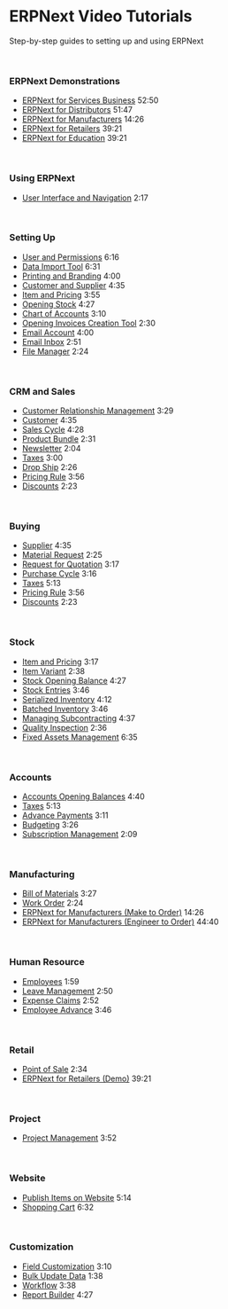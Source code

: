 <!-- add-breadcrumbs -->
<!-- no-sidebar -->
<!-- no-breadcrumbs -->
<!-- title: Learn ERPNext -->
<div style="max-width: 700px; margin: auto;">
    <div class="row hero">
        <div class="col-sm-12 hero-content">
            <h1>ERPNext Video Tutorials</h1>
            <p>Step-by-step guides to setting up and using ERPNext</p>
        </div>
    </div>
    <br>
    <h3>ERPNext Demonstrations</h3>
    <ul class="list-unstyled video-list">
        <li><a href="/docs/user/videos/learn/services.html">
              ERPNext for Services Business</a>
            <span class="text-muted pull-right">52:50</span>
        </li>
        <li><a href="/docs/user/videos/learn/distributors.html">
              ERPNext for Distributors</a>
            <span class="text-muted pull-right">51:47</span>
        </li>
        <li><a href="/docs/user/videos/learn/manufacturing-make-to-order.html">
              ERPNext for Manufacturers</a>
            <span class="text-muted pull-right">14:26</span>
        </li>
        <li><a href="/docs/user/videos/learn/retailers.html">
              ERPNext for Retailers</a>
            <span class="text-muted pull-right">39:21</span>
        </li>
        <li><a href="/docs/user/videos/learn/education.html">
              ERPNext for Education</a>
            <span class="text-muted pull-right">39:21</span>
        </li>
    </ul>
    <br>
    <h3>Using ERPNext</h3>
    <ul class="list-unstyled video-list">
        <li><a href="/docs/user/videos/learn/navigation.html">
              User Interface and Navigation</a>
            <span class="text-muted pull-right">2:17</span>
        </li>
    </ul>
    <br>
    <h3>Setting Up</h3>
    <ul class="list-unstyled video-list">
        <li><a href="/docs/user/videos/learn/user-and-permission.html">
            User and Permissions</a>
            <span class="text-muted pull-right">6:16</span>
        </li>
        <li><a href="/docs/user/videos/learn/data-import-tool.html">
            Data Import Tool</a>
            <span class="text-muted pull-right">6:31</span>
    	</li>
        <li><a href="/docs/user/videos/learn/printing-and-branding.html">
            Printing and Branding</a>
            <span class="text-muted pull-right">4:00</span>
        </li>
        <li><a href="/docs/user/videos/learn/customer-and-supplier.html">
            Customer and Supplier</a>
            <span class="text-muted pull-right">4:35</span>
        </li>
        <li><a href="/docs/user/videos/learn/item.html">
            Item and Pricing</a>
            <span class="text-muted pull-right">3:55</span>
        </li>
        <li><a href="/docs/user/videos/learn/opening-stock.html">
            Opening Stock</a>
            <span class="text-muted pull-right">4:27</span>
        </li>
        <li><a href="/docs/user/videos/learn/chart-of-accounts.html">
            Chart of Accounts</a>
            <span class="text-muted pull-right">3:10</span>
        </li>
        <li><a href="/docs/user/videos/learn/opening-invoice-creation-tool.html">
            Opening Invoices Creation Tool</a>
            <span class="text-muted pull-right">2:30</span>
        </li>
        <li><a href="/docs/user/videos/learn/email-account.html">
            Email Account</a>
            <span class="text-muted pull-right">4:00</span>
        </li>
        <li><a href="/docs/user/videos/learn/email-inbox.html">
            Email Inbox</a>
            <span class="text-muted pull-right">2:51</span>
        </li>
        <li><a href="/docs/user/videos/learn/file-manager.html">
            File Manager</a>
            <span class="text-muted pull-right">2:24</span>
        </li>
    </ul>
    <br>
    <h3>CRM and Sales</h3>
    <ul class="list-unstyled video-list">
        <li><a href="/docs/user/videos/learn/lead-to-quotation.html">
            Customer Relationship Management</a>
            <span class="text-muted pull-right">3:29</span>
        </li>
        <li><a href="/docs/user/videos/learn/customer-and-supplier.html">
            Customer</a>
            <span class="text-muted pull-right">4:35</span>
        </li>
        <li><a href="/docs/user/videos/learn/sales-cycle.html">
            Sales Cycle</a>
              <span class="text-muted pull-right">4:28</span>
        </li>
        <li><a href="/docs/user/videos/learn/product-bundle.html">
            Product Bundle</a>
            <span class="text-muted pull-right">2:31</span>
        </li>
        <li><a href="/docs/user/videos/learn/newsletter.html">
            Newsletter</a>
            <span class="text-muted pull-right">2:04</span>
        </li>
        <li><a href="/docs/user/videos/learn/taxes.html">
            Taxes</a>
            <span class="text-muted pull-right">3:00</span>
        </li>
        <li><a href="/docs/user/videos/learn/drop-ship.html">
			Drop Ship</a>
            <span class="text-muted pull-right">2:26</span>
        </li>
        <li><a href="/docs/user/videos/learn/pricing-rule.html">
			Pricing Rule</a>
            <span class="text-muted pull-right">3:56</span>
        </li>
        <li><a href="/docs/user/videos/learn/discounts.html">
			Discounts</a>
            <span class="text-muted pull-right">2:23</span>
        </li>
    </ul>
    <br>
    <h3>Buying</h3>
    <ul class="list-unstyled video-list">
        <li><a href="/docs/user/videos/learn/customer-and-supplier.html">
            Supplier</a>
            <span class="text-muted pull-right">4:35</span>
        </li>
        <li><a href="/docs/user/videos/learn/material-request.html">
            Material Request</a>
            <span class="text-muted pull-right">2:25</span>
        </li>
        <li><a href="/docs/user/videos/learn/request-for-quotation.html">
            Request for Quotation</a>
            <span class="text-muted pull-right">3:17</span>
        </li>
        <li><a href="/docs/user/videos/learn/purchase-cycle.html">
            Purchase Cycle</a>
              <span class="text-muted pull-right">3:16</span>
        </li>
        <li><a href="/docs/user/videos/learn/taxes.html">
            Taxes</a>
            <span class="text-muted pull-right">5:13</span>
        </li>
        <li><a href="/docs/user/videos/learn/pricing-rule.html">
			Pricing Rule</a>
            <span class="text-muted pull-right">3:56</span>
        </li>
        <li><a href="/docs/user/videos/learn/discounts.html">
			Discounts</a>
            <span class="text-muted pull-right">2:23</span>
        </li>
    </ul>
    <br>
    <h3>Stock</h3>
    <ul class="list-unstyled video-list">
        <li><a href="/docs/user/videos/learn/item.html">
            Item and Pricing</a>
            <span class="text-muted pull-right">3:17</span>
        </li>
        <li><a href="/docs/user/videos/learn/item-variant.html">
            Item Variant</a>
            <span class="text-muted pull-right">2:38</span>
        </li>
        <li><a href="/docs/user/videos/learn/opening-stock.html">
            Stock Opening Balance</a>
            <span class="text-muted pull-right">4:27</span>
        </li>
        <li><a href="/docs/user/videos/learn/stock-entries.html">
            Stock Entries</a>
              <span class="text-muted pull-right">3:46</span>
        </li>
        <li><a href="/docs/user/videos/learn/serialized-inventory.html">
            Serialized Inventory</a>
            <span class="text-muted pull-right">4:12</span>
        </li>
        <li><a href="/docs/user/videos/learn/batch-inventory.html">
            Batched Inventory</a>
            <span class="text-muted pull-right">3:46</span>
        </li>
        <li><a href="/docs/user/videos/learn/subcontracting.html">
            Managing Subcontracting</a>
            <span class="text-muted pull-right">4:37</span>
        </li>
        <li><a href="/docs/user/videos/learn/quality-inspection.html">
            Quality Inspection</a>
            <span class="text-muted pull-right">2:36</span>
        </li>
        <li><a href="/docs/user/videos/learn/fixed-assets.html">
              Fixed Assets Management</a>
            <span class="text-muted pull-right">6:35</span>
        </li>
    </ul>
    <br>
    <h3>Accounts</h3>
    <ul class="list-unstyled video-list">
        <li><a href="/docs/user/videos/learn/opening-account-balances.html">
            Accounts Opening Balances</a>
            <span class="text-muted pull-right">4:40</span>
        </li>
        <li><a href="/docs/user/videos/learn/taxes.html">
            Taxes</a>
              <span class="text-muted pull-right">5:13</span>
        </li>
        <li><a href="/docs/user/videos/learn/advance-payments.html">
            Advance Payments</a>
              <span class="text-muted pull-right">3:11</span>
        </li>
        <li><a href="/docs/user/videos/learn/budgeting.html">
              Budgeting</a>
            <span class="text-muted pull-right">3:26</span>
        </li>
        <li><a href="/docs/user/videos/learn/subscription.html">
              Subscription Management</a>
            <span class="text-muted pull-right">2:09</span>
        </li>
    </ul>
    <br>
    <h3>Manufacturing</h3>
    <ul class="list-unstyled video-list">
        <li><a href="/docs/user/videos/learn/bill-of-materials.html">
            Bill of Materials</a>
            <span class="text-muted pull-right">3:27</span>
        </li>
        <li><a href="/docs/user/videos/learn/work-order.html">
            Work Order</a>
            <span class="text-muted pull-right">2:24</span>
        </li>
        <li>
            <a href="/docs/user/videos/learn/manufacturing-make-to-order.html">
              ERPNext for Manufacturers (Make to Order)</a>
            <span class="text-muted pull-right">14:26</span>
        </li>
        <li>
            <a href="/docs/user/videos/learn/manufacturing-enigneer-to-order.html">
              ERPNext for Manufacturers (Engineer to Order)</a>
            <span class="text-muted pull-right">44:40</span>
        </li>
    </ul>
    <br>
    <h3>Human Resource</h3>
    <ul class="list-unstyled video-list">
        <li><a href="/docs/user/videos/learn/employee.html">
            Employees</a>
            <span class="text-muted pull-right">1:59</span>
        </li>
        <li><a href="/docs/user/videos/learn/leave-management.html">
            Leave Management</a>
            <span class="text-muted pull-right">2:50</span>
        </li>
        <li><a href="/docs/user/videos/learn/expense-claim.html">
            Expense Claims</a>
            <span class="text-muted pull-right">2:52</span>
        </li>
        <li><a href="/docs/user/videos/learn/employee-advance.html">
            Employee Advance</a>
            <span class="text-muted pull-right">3:46</span>
        </li>
    </ul>
    <br>
    <h3>Retail</h3>
    <ul class="list-unstyled video-list">
        <li><a href="/docs/user/videos/learn/point-of-sale.html">
            Point of Sale</a>
            <span class="text-muted pull-right">2:34</span>
        </li>
        <li><a href="/docs/user/videos/learn/retailers.html">
              ERPNext for Retailers (Demo)</a>
            <span class="text-muted pull-right">39:21</span>
        </li>
    </ul>
    <br>
    <h3>Project</h3>
    <ul class="list-unstyled video-list">
        <li><a href="/docs/user/videos/learn/project-and-task.html">
            Project Management</a>
            <span class="text-muted pull-right">3:52</span>
        </li>
    </ul>
    <br>
    <h3>Website</h3>
    <ul class="list-unstyled video-list">
        <li><a href="/docs/user/videos/learn/publish-items-on-website.html">
            Publish Items on Website</a>
            <span class="text-muted pull-right">5:14</span>
        </li><li><a href="/docs/user/videos/learn/shopping-cart.html">
            Shopping Cart</a>
            <span class="text-muted pull-right">6:32</span>
        </li>
    </ul>
	<br>
    <h3>Customization</h3>
    <ul class="list-unstyled video-list">
        <li><a href="/docs/user/videos/learn/field-customization.html">
            Field Customization</a>
            <span class="text-muted pull-right">3:10</span>
        </li>
        <li><a href="/docs/user/videos/learn/bulk-update.html">
            Bulk Update Data</a>
            <span class="text-muted pull-right">1:38</span>
        </li>
        <li><a href="/docs/user/videos/learn/workflow.html">
            Workflow</a>
            <span class="text-muted pull-right">3:38</span>
        </li>
        <li><a href="/docs/user/videos/learn/report-builder.html">
            Report Builder</a>
            <span class="text-muted pull-right">4:27</span>
        </li>
    </ul>
</div>
<div style="height: 70px;"></div>
